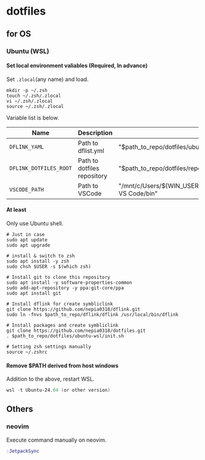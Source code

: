 # dotfiles

## for OS

### Ubuntu (WSL)

#### Set local environment valiables (Required, In advance)

Set `.zlocal`(any name) and load.

``` shell
mkdir -p ~/.zsh
touch ~/.zsh/.zlocal
vi ~/.zsh/.zlocal
source ~/.zsh/.zlocal
```

Variable list is below.

| Name | Description | example |
| ---- | ---- | ---- |
| `DFLINK_YAML` | Path to dflist.yml | "$path_to_repo/dotfiles/ubuntu-wsl/dflist.yml" |
| `DFLINK_DOTFILES_ROOT` | Path to dotfiles repository | "$path_to_repo/dotfiles/repo" |
| `VSCODE_PATH` | Path to VSCode | "/mnt/c/Users/${WIN_USER}/AppData/Local/Programs/Microsoft VS Code/bin" |

#### At least

Only use Ubuntu shell.

``` shell
# Just in case
sudo apt update
sudo apt upgrade

# install & switch to zsh
sudo apt install -y zsh
sudo chsh $USER -s $(which zsh)

# Install git to clone this repository
sudo apt install -y software-properties-common
sudo add-apt-repository -y ppa:git-core/ppa
sudo apt install git

# Install dflink for create symbliclink
git clone https://github.com/nepia0318/dflink.git
sudo ln -fnvs $path_to_repo/dflink/dflink /usr/local/bin/dflink

# Install packages and create symbliclink
git clone https://github.com/nepia0318/dotfiles.git
. $path_to_repo/dotfiles/ubuntu-wsl/init.sh

# Setting zsh settings manually
source ~/.zshrc
```

#### Remove $PATH derived from host windows

Addition to the above, restart WSL.

``` powershell
wsl -t Ubuntu-24.04 (or other version)
```

## Others

### neovim

Execute command manually on neovim.

``` lua
:JetpackSync
```
